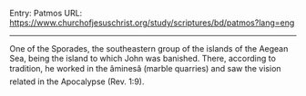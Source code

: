 Entry: Patmos
URL: https://www.churchofjesuschrist.org/study/scriptures/bd/patmos?lang=eng

---

One of the Sporades, the southeastern group of the islands of the Aegean Sea, being the island to which John was banished. There, according to tradition, he worked in the âminesâ (marble quarries) and saw the vision related in the Apocalypse (Rev. 1:9).
